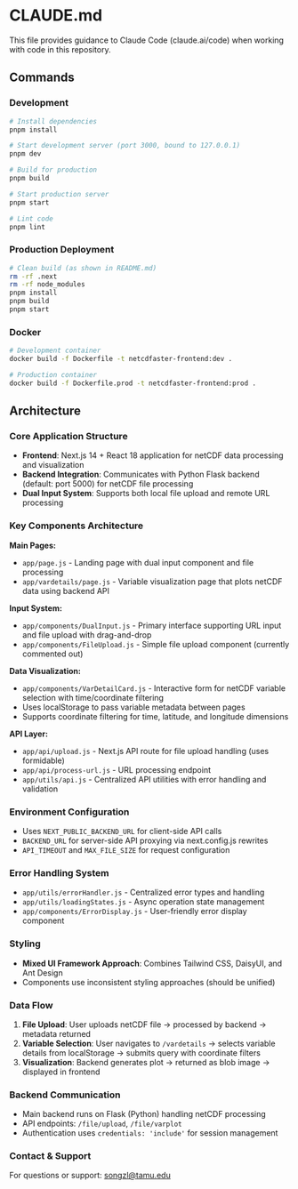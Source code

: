 # CLAUDE.md

This file provides guidance to Claude Code (claude.ai/code) when working with code in this repository.

## Commands

### Development
```bash
# Install dependencies
pnpm install

# Start development server (port 3000, bound to 127.0.0.1)
pnpm dev

# Build for production
pnpm build

# Start production server
pnpm start

# Lint code
pnpm lint
```

### Production Deployment
```bash
# Clean build (as shown in README.md)
rm -rf .next
rm -rf node_modules
pnpm install
pnpm build
pnpm start
```

### Docker
```bash
# Development container
docker build -f Dockerfile -t netcdfaster-frontend:dev .

# Production container  
docker build -f Dockerfile.prod -t netcdfaster-frontend:prod .
```

## Architecture

### Core Application Structure
- **Frontend**: Next.js 14 + React 18 application for netCDF data processing and visualization
- **Backend Integration**: Communicates with Python Flask backend (default: port 5000) for netCDF file processing
- **Dual Input System**: Supports both local file upload and remote URL processing

### Key Components Architecture

**Main Pages:**
- `app/page.js` - Landing page with dual input component and file processing
- `app/vardetails/page.js` - Variable visualization page that plots netCDF data using backend API

**Input System:**
- `app/components/DualInput.js` - Primary interface supporting URL input and file upload with drag-and-drop
- `app/components/FileUpload.js` - Simple file upload component (currently commented out)

**Data Visualization:**
- `app/components/VarDetailCard.js` - Interactive form for netCDF variable selection with time/coordinate filtering
- Uses localStorage to pass variable metadata between pages
- Supports coordinate filtering for time, latitude, and longitude dimensions

**API Layer:**
- `app/api/upload.js` - Next.js API route for file upload handling (uses formidable)
- `app/api/process-url.js` - URL processing endpoint
- `app/utils/api.js` - Centralized API utilities with error handling and validation

### Environment Configuration
- Uses `NEXT_PUBLIC_BACKEND_URL` for client-side API calls
- `BACKEND_URL` for server-side API proxying via next.config.js rewrites
- `API_TIMEOUT` and `MAX_FILE_SIZE` for request configuration

### Error Handling System
- `app/utils/errorHandler.js` - Centralized error types and handling
- `app/utils/loadingStates.js` - Async operation state management
- `app/components/ErrorDisplay.js` - User-friendly error display component

### Styling
- **Mixed UI Framework Approach**: Combines Tailwind CSS, DaisyUI, and Ant Design
- Components use inconsistent styling approaches (should be unified)

### Data Flow
1. **File Upload**: User uploads netCDF file → processed by backend → metadata returned
2. **Variable Selection**: User navigates to `/vardetails` → selects variable details from localStorage → submits query with coordinate filters
3. **Visualization**: Backend generates plot → returned as blob image → displayed in frontend

### Backend Communication
- Main backend runs on Flask (Python) handling netCDF processing
- API endpoints: `/file/upload`, `/file/varplot`
- Authentication uses `credentials: 'include'` for session management

### Contact & Support
For questions or support: songzl@tamu.edu